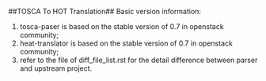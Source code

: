 ##TOSCA To HOT Translation##
Basic version information:
1. tosca-paser is based on the stable version of 0.7 in openstack community;
2. heat-translator is based on the stable version of 0.7 in openstack community;
3. refer to the file of diff_file_list.rst for the detail difference between parser and upstream project.
